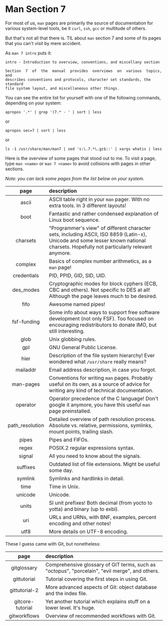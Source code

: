 # Man Section 7

For most of us, `man` pages are primarily the source of documentation for various system-level tools, be it `curl`, `ssh`, `gcc` or multitude of others.

But that's not all that there is. TIL about `man` section 7 and some of its pages that you can't visit by mere accident.

As `man 7 intro` puts it:

```
intro - Introduction to overview, conventions, and miscellany section

Section  7  of  the  manual  provides  overviews  on  various  topics, and
describes conventions and protocols, character set standards, the standard
file system layout, and miscellaneous other things.
```

You can see the entire list for yourself with one of the following commands, depending on your system:

```
apropos '.*' | grep '(7.* - ' | sort | less
```

or

```
apropos sec=7 | sort | less
```

or

```
ls -1 /usr/share/man/man7 | sed 's:\.7.*\.gz$::' | xargs whatis | less
```

Here is the overview of some pages that stood out to me. To visit a page, type `man <name>` or `man 7 <name>` to avoid collisions with pages in other sections.

*Note: you can lack some pages from the list below on your system.*

| page            | description
| :-------------: | :----------
| ascii           | ASCII table right in your `man` pager. With no extra tools. In 3 different layouts!
| boot            | Fantastic and rather condensed explanation of Linux boot sequence.
| charsets        | "Programmer's view" of different character sets, including ASCII, ISO 8859 (Latin-x), Unicode and some lesser known national charsets. Hopefully not particularly relevant anymore.
| complex         | Basics of complex number arithmetics, as a `man` page!
| credentials     | PID, PPID, GID, SID, UID.
| des_modes       | Cryptographic modes for block cyphers (ECB, CBC and others). Not specific to DES at all! Although the page leaves much to be desired.
| fifo            | Awesome named pipes!
| fsf-funding     | Some info about ways to support free software development (not only FSF). Too focused on encouraging redistributors to donate IMO, but still interesting.
| glob            | Unix globbing rules.
| gpl             | GNU General Public License.
| hier            | Description of the file system hierarchy! Ever wondered what `/usr/share` really means?
| mailaddr        | Email address description, in case you forgot.
| man-pages       | Conventions for writing `man` pages. Probably useful on its own, as a source of advice for writing any kind of technical documentation.
| operator        | Operator precedence of the C language! Don't google it anymore, you have this useful `man` page preinstalled.
| path_resolution | Detailed overview of path resolution process. Absolute vs. relative, permissions, symlinks, mount points, trailing slash.
| pipes           | Pipes and FIFOs.
| regex           | POSIX.2 regular expressions syntax.
| signal          | All you need to know about the signals.
| suffixes        | Outdated list of file extensions. Might be useful some day.
| symlink         | Symlinks and hardlinks in detail.
| time            | Time in Unix.
| unicode         | Unicode.
| units           | SI unit prefixes! Both decimal (from yocto to yotta) and binary (up to exbi).
| uri             | URLs and URNs, with BNF, examples, percent encoding and other notes!
| utf8            | More details on UTF-8 encoding.

These I guess came with Git, but nonetheless:

| page             | description
| :--------------: | :----------
| gitglossary      | Comprehensive glossary of GIT terms, such as "octopus", "porcelain", "evil merge", and others.
| gittutorial      | Tutorial covering the first steps in using Git.
| gittutorial-2    | More advanced aspects of Git: object database and the index file.
| gitcore-tutorial | Yet another tutorial which explains stuff on a lower level. It's huge.
| gitworkflows     | Overview of recommended workflows with Git.
